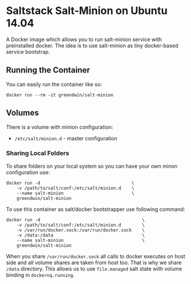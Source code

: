 # Saltstack Salt-Minion on Ubuntu 14.04

A Docker image which allows you to run salt-minion service with preinstalled docker.
The idea is to use salt-minion as tiny docker-based service bootstrap.

## Running the Container

You can easily run the container like so:

    docker run --rm -it greendwin/salt-minion

## Volumes

There is a volume with minion configuration:

 * `/etc/salt/minion.d` - master configuration

### Sharing Local Folders

To share folders on your local system so you can have your own minon configuration use:

    docker run -d                                   \
        -v /path/to/salt/conf:/etc/salt/minion.d    \
        --name salt-minion                          \
        greendwin/salt-minion

To use this container as salt/docker bootstrapper use following command:

    docker run -d                                       \
        -v /path/to/salt/conf:/etc/salt/minion.d        \
        -v /var/run/docker.sock:/var/run/docker.sock    \
        -v /data:/data                                  \
        --name salt-minion                              \
        greendwin/salt-minion

When you share `/var/run/docker.sock` all calls to docker executes on host side and all volume shares are taken from host too.
That is why we share `/data` directory. This allows us to use `file.managed` salt state with volume binding in `dockernq.running`.